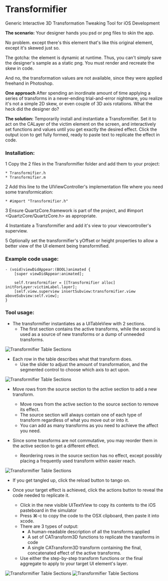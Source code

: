 # Transformifier

Generic Interactive 3D Transformation Tweaking Tool for iOS Development

**The scenario:**
Your designer hands you psd or png files to skin the app. 

No problem. except there's this element that's like this original element, except it's skewed just so. 

The gotcha: the element is dynamic at runtime.  Thus, you can't simply save the designer's sample as a static png. You must render and recreate the skew in code.

And no, the transformation values are not available, since they were applied freehand in Photoshop.

**One approach**
After spending an inordinate amount of time applying a series of transforms in a never-ending trial-and-error nightmare, you realize it's not a simple 2D skew, or even couple of 3D axis rotations. What the heck did the designer do?

**The solution:**
Temporarily install and instantiate a Transformifier. Set it to act on the CALayer of the victim element on the screen, and interactively set functions and values until you get exactly the desired effect. Click the output icon to get fully formed, ready to paste text to replicate the effect in code.

### Installation:

1 Copy the 2 files in the Transformifier folder and add them to your project:

	* Transformifier.h
	* Transformifier.m
	
2 Add this line to the UIViewController's implementation file where you need some transformication:

	* #import "Transformifier.h"

3 Ensure QuartzCore.framework is part of the project, and #import <QuartzCore/QuartzCore.h> as appropriate.

4 Instantiate a Transformifier and add it's view to your viewcontroller's superview.

5 Optionally set the transformifier's yOffset or height properties to allow a better view of the UI element being transformified.


### Example code usage:

	- (void)viewDidAppear:(BOOL)animated {
		[super viewDidAppear:animated];

		self.transformifier = [[Transformifier alloc] initForLayer:victimLabel.layer];
		[self.view.superview insertSubview:transformifier.view aboveSubview:self.view];
	}


### Tool usage:


* The transformifier instantiates as a UITableView with 2 sections. 
	* The first section contains the active transforms, while the second is used as a source of new transforms or a dump of unneeded transforms.

![Transformifier Table Sections](Transformifier/wiki/images/transformifier1.png)

* Each row in the table describes what that transform does. 
	* Use the slider to adjust the amount of transformation, and the segmented control to choose which axis to act upon.

![Transformifier Table Sections](Transformifier/wiki/images/transformifier2.png)
 
* Move rows from the source section to the active section to add a new transform. 
	* Move rows from the active section to the source section to remove its effect. 
	* The source section will always contain one of each type of transform regardless of what you move out or into it. 
	* You can add as many transforms as you need to achieve the affect you need.

* Since some transforms are not commutative, you may reorder them in the active section to get a different effect. 
	* Reordering rows in the source section has no effect, except possibly placing a frequently used transform within easier reach.

![Transformifier Table Sections](Transformifier/wiki/images/transformifier3.png)

 
* If you get tangled up, click the reload button to tango on.

 
* Once your target effect is achieved, click the actions button to reveal the code needed to replicate it.
	* Click in the new visible UITextView to copy its contents to the iOS pasteboard in the simulator
	* Press ⌘-c to copy the code to the OSX clipboard, then paste it into xcode.
	* There are 3 types of output:
		* A human-readable description of all the transforms applied
		* A set of CATransform3D functions to replicate the transforms in code
		* A single CATransform3D transform containing the final, concatenated effect of the active transforms.
	* Use either the step-by-step transform functions or the final aggregate to apply to your target UI element's layer.

![Transformifier Table Sections](Transformifier/wiki/images/transformifier4.png)
![Transformifier Table Sections](Transformifier/wiki/images/transformifier5.png)

